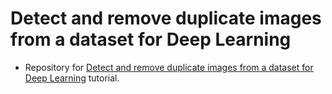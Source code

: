 # Detect and remove duplicate images from a dataset for Deep Learning
- Repository for [Detect and remove duplicate images from a dataset for Deep Learning](https://www.pyimagesearch.com/2020/04/20/detect-and-remove-duplicate-images-from-a-dataset-for-deep-learning/) tutorial.
